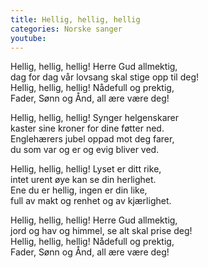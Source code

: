 ```yaml
---
title: Hellig, hellig, hellig
categories: Norske sanger
youtube: 
---
```


Hellig, hellig, hellig! Herre Gud allmektig,  
dag for dag vår lovsang skal stige opp til deg!  
Hellig, hellig, hellig! Nådefull og prektig,  
Fader, Sønn og Ånd, all ære være deg!

Hellig, hellig, hellig! Synger helgenskarer  
kaster sine kroner for dine føtter ned.  
Englehærers jubel oppad mot deg farer,  
du som var og er og evig bliver ved.

Hellig, hellig, hellig! Lyset er ditt rike,  
intet urent øye kan se din herlighet.  
Ene du er hellig, ingen er din like,  
full av makt og renhet og av kjærlighet.

Hellig, hellig, hellig! Herre Gud allmektig,  
jord og hav og himmel, se alt skal prise deg!  
Hellig, hellig, hellig! Nådefull og prektig,  
Fader, Sønn og Ånd, all ære være deg!
